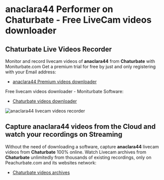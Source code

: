 # anaclara44 Performer on Chaturbate - Free LiveCam videos downloader

## Chaturbate Live Videos Recorder

Monitor and record livecam videos of **anaclara44** from **Chaturbate** with Moniturbate.com
Get a premium trial for free by just and only registering with your Email address:
* [anaclara44 Premium videos downloader](https://moniturbate.com/request-demo-licence-key.html)

Free livecam videos downloader - Moniturbate Software:
* [Chaturbate videos downloader](https://moniturbate.com/moniturbate-download-software.html)

![anaclara44 livecam videos recorder](https://peachurnet.com/templates/moniturbate-software.png)


## Capture anaclara44 videos from the Cloud and watch your recordings on Streaming

Without the need of downloading a software, capture **anaclara44** livecam videos from **Chaturbate** 100% online.
Watch Livecam archives from **Chaturbate** unlimitedly from thousands of existing recordings, only on Peachurbate.com and its websites network:
* [Chaturbate videos archives](https://peachurnet.com/)